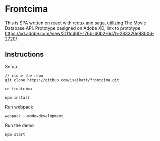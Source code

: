 # Frontcima

This is SPA written on react with redux and saga, utilizing The Movie Database API. Prototype designed on Adobe XD, link to prototype https://xd.adobe.com/view/5111c460-176b-40b2-6d7b-283320e98006-2720/

## Instructions

Setup

```
// clone the repo
git clone https://github.com/isajkatt/frontcima.git

cd frontcima

npm install
```
Run webpack

```
webpack --mode=development
```

Run the demo

```
npm start
```
